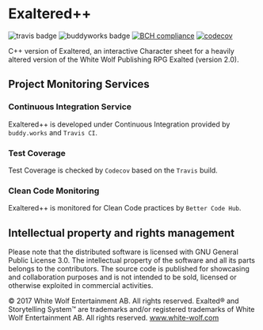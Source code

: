 # Exaltered++

![travis badge](https://travis-ci.org/fagiodarkie/exaltered-plusplus.svg?branch=master)
![buddyworks badge](https://app.buddy.works/fagiodarkie/exaltered-plusplus/pipelines/pipeline/160575/badge.svg?token=4cabeb6b5da66f96de7538cad958cb32020e5b3507acbc846e40a69ad62af91c)
[![BCH compliance](https://bettercodehub.com/edge/badge/fagiodarkie/exaltered-plusplus?branch=master)](https://bettercodehub.com/)
[![codecov](https://codecov.io/gh/fagiodarkie/exaltered-plusplus/branch/master/graph/badge.svg)](https://codecov.io/gh/fagiodarkie/exaltered-plusplus)

C++ version of Exaltered, an interactive Character sheet for a heavily altered version of the White Wolf Publishing RPG Exalted (version 2.0).

## Project Monitoring Services

### Continuous Integration Service
Exaltered++ is developed under Continuous Integration provided by `buddy.works` and `Travis CI`.

### Test Coverage
Test Coverage is checked by `Codecov` based on the `Travis` build.

### Clean Code Monitoring
Exaltered++ is monitored for Clean Code practices by `Better Code Hub`.

## Intellectual property and rights management
Please note that the distributed software is licensed with GNU General Public License 3.0.
The intellectual property of the software and all its parts belongs to the contributors.
The source code is published for showcasing and collaboration purposes and is not intended to be sold, licensed or otherwise exploited in commercial activities.

© 2017 White Wolf Entertainment AB.
All rights reserved. Exalted® and Storytelling System™ are trademarks and/or registered trademarks of White Wolf Entertainment AB.
All rights reserved. www.white-wolf.com
